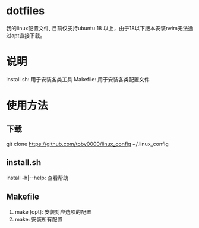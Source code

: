 # dotfiles
我的linux配置文件, 目前仅支持ubuntu 18 以上，由于18以下版本安装nvim无法通过apt直接下载。

# 说明
install.sh: 用于安装各类工具
Makefile: 用于安装各类配置文件

# 使用方法
## 下载
git clone https://github.com/toby0000/linux_config ~/.linux_config

## install.sh
install -h|--help: 查看帮助

## Makefile
1. make [opt]: 安装对应选项的配置
2. make: 安装所有配置

